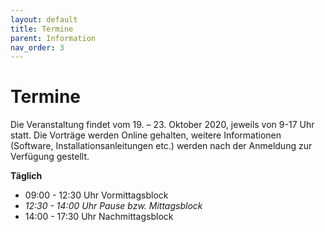 ```yaml
---
layout: default
title: Termine
parent: Information
nav_order: 3
---
```


# Termine
Die Veranstaltung findet vom 19. – 23. Oktober 2020, jeweils von 9-17 Uhr statt. Die Vorträge werden Online gehalten, weitere Informationen (Software, Installationsanleitungen etc.) werden nach der Anmeldung zur Verfügung gestellt.

__Täglich__ 
* 09:00 - 12:30 Uhr Vormittagsblock
* _12:30 - 14:00 Uhr Pause bzw. Mittagsblock_
* 14:00 - 17:30 Uhr Nachmittagsblock
